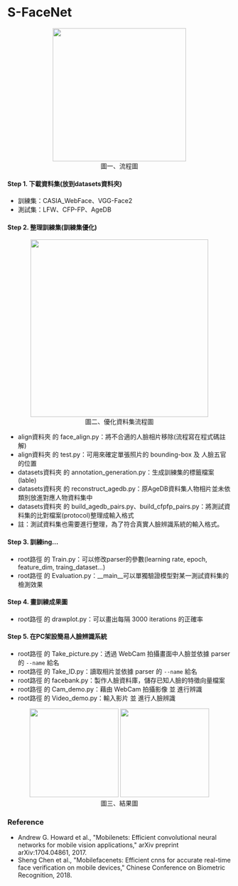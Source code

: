 # S-FaceNet

<p align="center"> 
  <img src="https://user-images.githubusercontent.com/40158342/183629498-886ecb9c-75c4-474b-a432-8d525a9f9691.png" height="300"> <br/>
  圖一、流程圖
</p>

#### Step 1. 下載資料集(放到datasets資料夾)
  - 訓練集：CASIA_WebFace、VGG-Face2
  - 測試集：LFW、CFP-FP、AgeDB

#### Step 2. 整理訓練集(訓練集優化)
  <p align="center">
    <img src="https://user-images.githubusercontent.com/40158342/183627978-3b160c35-2710-4628-a4f8-6a707782bd71.png" height="400"> <br/>
    圖二、優化資料集流程圖
  </p>
  
  - align資料夾 的 face_align.py：將不合適的人臉相片移除(流程寫在程式碼註解)
  - align資料夾 的 test.py：可用來確定單張照片的 bounding-box 及 人臉五官 的位置
  - datasets資料夾 的 annotation_generation.py：生成訓練集的標籤檔案(lable)
  - datasets資料夾 的 reconstruct_agedb.py：原AgeDB資料集人物相片並未依類別放進對應人物資料集中
  - datasets資料夾 的 build_agedb_pairs.py、build_cfpfp_pairs.py：將測試資料集的比對檔案(protocol)整理成輸入格式
  - 註：測試資料集也需要進行整理，為了符合真實人臉辨識系統的輸入格式。

#### Step 3. 訓練ing...
  - root路徑 的 Train.py：可以修改parser的參數(learning rate, epoch, feature_dim, traing_dataset...)
  - root路徑 的 Evaluation.py：__main__可以單獨驗證模型對某一測試資料集的檢測效果

#### Step 4. 畫訓練成果圖
  - root路徑 的 drawplot.py：可以畫出每隔 3000 iterations 的正確率

#### Step 5. 在PC架設簡易人臉辨識系統
  - root路徑 的 Take_picture.py：透過 WebCam 拍攝畫面中人臉並依據 parser 的 `--name`  給名
  - root路徑 的 Take_ID.py：讀取相片並依據 parser 的 `--name`  給名
  - root路徑 的 facebank.py：製作人臉資料庫，儲存已知人臉的特徵向量檔案
  - root路徑 的 Cam_demo.py：藉由 WebCam 拍攝影像 並 進行辨識
  - root路徑 的 Video_demo.py：輸入影片 並 進行人臉辨識
<p align="center">
  <img src="https://user-images.githubusercontent.com/40158342/183633830-d1e9bd77-d186-45f1-8fd5-818ad367c266.png" height="200">
  <img src="https://user-images.githubusercontent.com/40158342/183633819-6e438757-a043-43e5-b259-54605e11237f.png" height="200"> <br/>
  圖三、結果圖
</p>

### Reference
- Andrew G. Howard et al., "Mobilenets: Efficient convolutional neural networks for mobile vision applications," arXiv preprint arXiv:1704.04861, 2017.
- Sheng Chen et al., "Mobilefacenets: Efficient cnns for accurate real-time face verification on mobile devices," Chinese Conference on Biometric Recognition, 2018.
